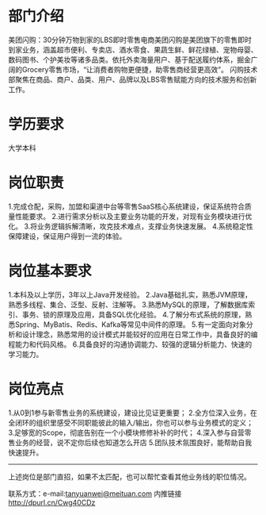 # 部门介绍
美团闪购：30分钟万物到家的LBS即时零售电商美团闪购是美团旗下的零售即时到家业务，涵盖超市便利、专卖店、酒水零食、果蔬生鲜、鲜花绿植、宠物母婴、数码图书、个护美妆等诸多品类。依托外卖海量用户、基于配送履约体系，掘金广阔的Grocery零售市场，“让消费者购物更便捷，助零售商经营更高效”。
闪购技术部聚焦在商品、商户、品类、用户、品牌以及LBS零售赋能方向的技术服务和创新工作。
# 学历要求
大学本科
# 岗位职责
1.完成仓配，采购，加盟和渠道中台等零售SaaS核心系统建设，保证系统符合质量性能要求。
2.进行需求分析以及主要业务功能的开发，对现有业务模块进行优化。
3.将业务逻辑拆解清晰，攻克技术难点，支撑业务快速发展。
4.系统稳定性保障建设，保证用户得到一流的体验。
# 岗位基本要求
1.本科及以上学历，3年以上Java开发经验。
2.Java基础扎实，熟悉JVM原理，熟悉多线程、集合、泛型、反射、注解等。
3.熟悉MySQL的原理，了解数据库索引、事务、锁的原理及应用，具备SQL优化经验。
4.了解分布式系统的原理，熟悉Spring、MyBatis、Redis、Kafka等常见中间件的原理。
5.有一定面向对象分析和设计理念，熟悉常用的设计模式并能较好的应用在日常工作中，具备良好的编程能力和代码风格。
6.具备良好的沟通协调能力、较强的逻辑分析能力、快速的学习能力。
# 岗位亮点
1.从0到1参与新零售业务的系统建设，建设比见证更重要；
2.全方位深入业务，在全闭环的组织里感受不同职能彼此的输入/输出，你也可以参与业务模式的定义；
3.足够宽的Scope，彻底告别在一个小模块修修补补的时代；
4.深入参与自营零售业务的经营，说不定你后续也知道怎么开店
5.团队技术氛围良好，能帮助自我快速提升。

-------
上述岗位是部门直招，如果不太匹配，也可以帮忙查看其他业务线的职位情况。

联系方式：e-mail:tanyuanwei@meituan.com 内推链接 http://dpurl.cn/Cwg40CDz